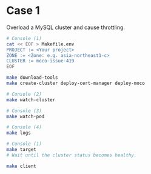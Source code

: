 # Case 1

Overload a MySQL cluster and cause throttling.

```bash
# Console (1)
cat << EOF > Makefile.env
PROJECT := <Your project>
ZONE := <Zone: e.g. asia-northeast1-c>
CLUSTER := moco-issue-419
EOF

make download-tools
make create-cluster deploy-cert-manager deploy-moco

# Console (2)
make watch-cluster

# Console (3)
make watch-pod

# Console (4)
make logs

# Console (1)
make target
# Wait until the cluster status becomes healthy.

make client
```
